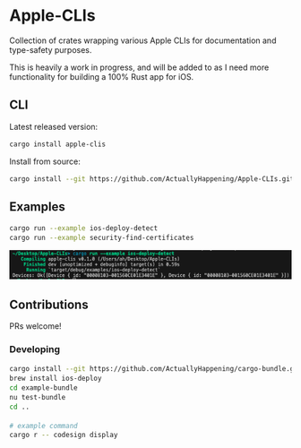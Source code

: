 # Apple-CLIs
Collection of crates wrapping various Apple CLIs for documentation and type-safety purposes.

This is heavily a work in progress, and will be added to as I need more functionality for building a 100% Rust app for iOS.

## CLI
Latest released version:
```sh
cargo install apple-clis
```

Install from source:
```sh
cargo install --git https://github.com/ActuallyHappening/Apple-CLIs.git apple-clis
```

## Examples
```sh
cargo run --example ios-deploy-detect
cargo run --example security-find-certificates
```

![Example `ios-deploy --detect`](docs/ios-deploy-detect.png)

## Contributions
PRs welcome!

### Developing
```sh
cargo install --git https://github.com/ActuallyHappening/cargo-bundle.git
brew install ios-deploy
cd example-bundle
nu test-bundle
cd ..

# example command
cargo r -- codesign display
```